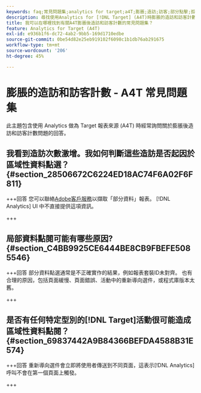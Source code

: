```yaml
---
keywords: faq;常見問題集;analytics for target;a4T;膨脹;造訪;訪客;部分點擊;孤立的;孤立
description: 尋找使用Analytics for [!DNL Target] (A4T)時膨脹的造訪和訪客計數問題的解答。 瞭解如何將「部分資料」最小化。
title: 我可以在哪裡找到有關A4T膨脹後造訪和訪客計數的常見問題集？
feature: Analytics for Target (A4T)
exl-id: e936b1f6-dc72-4ab2-9bb5-169d1710edbe
source-git-commit: 0be54d82e25eb919102f6098c1b1db76ab291675
workflow-type: tm+mt
source-wordcount: '206'
ht-degree: 45%

---
```


# 膨脹的造訪和訪客計數 - A4T 常見問題集

此主題包含使用 Analytics 做為 Target 報表來源 (A4T) 時經常詢問關於膨脹後造訪和訪客計數問題的回答。

## 我看到造訪次數激增。我如何判斷這些造訪是否起因於區域性資料點選？ {#section_28506672C6224ED18AC74F6A02F6F811}

+++回答
您可以聯絡[Adobe客戶服務](/help/main/cmp-resources-and-contact-information.md#reference_ACA3391A00EF467B87930A450050077C)以擷取「部分資料」報表。 [!DNL Analytics] UI 中不直接提供這項資訊。

+++

## 局部資料點閱可能有哪些原因? {#section_C4BB9925CE6444BE8CB9FBEFE5085546}

+++回答
部分資料點選通常是不正確實作的結果，例如報表套裝ID未對齊。 也有合理的原因，包括頁面緩慢、頁面錯誤、活動中的重新導向選件，或程式庫版本太舊。

+++

## 是否有任何特定型別的[!DNL Target]活動很可能造成區域性資料點閱？ {#section_69837442A9B84366BEFDA4588B31E574}

+++回答
重新導向選件會立即將使用者傳送到不同頁面，這表示[!DNL Analytics]呼叫不會在第一個頁面上觸發。

+++